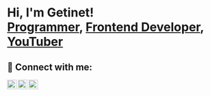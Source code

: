 <h1>Hi, I'm Getinet! <br/><a href="https://github.com/Getinet309">Programmer</a>, <a href="https://www.linkedin.com/in/getinet-asimare-a34680214/">Frontend Developer</a>, <a href="https://www.youtube.com/@getinetasimare2860">YouTuber</a></h1>
 
 <h2> 🤳 Connect with me:</h2>
 
 [<img align="left" alt="GetinetAsimare | YouTube" width="22px" src="https://cdn.jsdelivr.net/npm/simple-icons@v3/icons/youtube.svg" />][youtube]
 [<img align="left" alt="GetinetAsimare | Twitter" width="22px" src="https://cdn.jsdelivr.net/npm/simple-icons@v3/icons/twitter.svg" />][twitter]
 [<img align="left" alt="GetinetAsimare | LinkedIn" width="22px" src="https://cdn.jsdelivr.net/npm/simple-icons@v3/icons/linkedin.svg" />][linkedin]
 
 [twitter]: https://x.com/asimare1219?t=qzSygOTUqtp3Cwi828uJJg&s=09
 [youtube]: https://www.youtube.com/@getinetasimare2860
 [linkedin]: https://www.linkedin.com/in/getinet-asimare-a34680214/
 
 <!--
 **Get_frontend** is a ✨ _special_ ✨ repository because its `README.md` (this file) appears on your GitHub profile.
 
 Here are some ideas to get you started:
 
 - 🔭 I’m currently working as a Lecturer at Debre Tabor Univesity 
 - 🌱 I’m currently learning ALX Frontend Development
 - 👯 I’m looking to collaborate on Website development 
 - 🤔 I’m looking for help with web-related researches 
 - 💬 Ask me about ...
 - 📫 How to reach me: ...
 - 😄 Pronouns: ...
 - ⚡ Fun fact: ...
 -->
